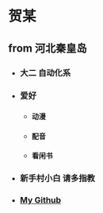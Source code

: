 # 贺某

## from 河北秦皇岛

- ### 大二 自动化系

- ### 爱好

  - #### 动漫 

  - #### 配音 

  - #### 看闲书

- ### 新手村小白 请多指教 

- ###  [My Github](https://github.com/Haaaaah-hqq)

  
